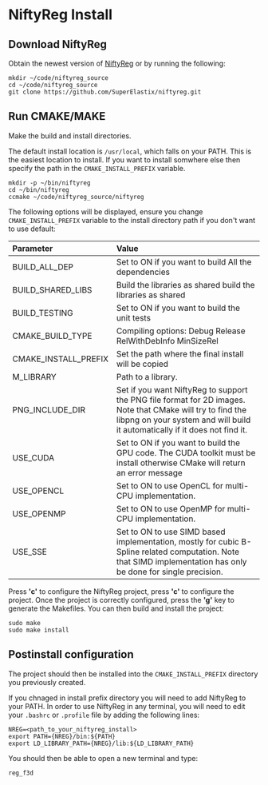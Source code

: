 # NiftyReg Install
## Download NiftyReg
Obtain the newest version of [NiftyReg](https://sourceforge.net/projects/niftyreg/files/latest/download) or by running the following:

```console
mkdir ~/code/niftyreg_source
cd ~/code/niftyreg_source
git clone https://github.com/SuperElastix/niftyreg.git
```

## Run CMAKE/MAKE
Make the build and install directories. 

The default install location is ```/usr/local```, which falls on your PATH. This is the easiest location to install. If you want to install somwhere else then specify the path in the ```CMAKE_INSTALL_PREFIX``` variable.

```console
mkdir -p ~/bin/niftyreg
cd ~/bin/niftyreg
ccmake ~/code/niftyreg_source/niftyreg
```

The following options will be displayed, ensure you change ```CMAKE_INSTALL_PREFIX``` variable to the install directory path if you don't want to use default:

| Parameter                   | Value                                   |
|:----------------------------|:----------------------------------------|
|BUILD_ALL_DEP                | Set to ON if you want to build All the dependencies |
|BUILD_SHARED_LIBS            | Build the libraries as shared build the libraries as shared |
|BUILD_TESTING                | Set to ON if you want to build the unit tests |
|CMAKE_BUILD_TYPE             | Compiling options: Debug Release RelWithDebInfo MinSizeRel |
|CMAKE_INSTALL_PREFIX         | Set the path where the final install will be copied |
|M_LIBRARY                    | Path to a library. |
|PNG_INCLUDE_DIR              | Set if you want NiftyReg to support the PNG file format for 2D images. Note that CMake will try to find the libpng on your system and will build it automatically if it does not find it. |
|USE_CUDA                     | Set to ON if you want to build the GPU code. The CUDA toolkit must be install otherwise CMake will return an error message |
|USE_OPENCL                   | Set to ON to use OpenCL for multi-CPU implementation. |
|USE_OPENMP                   | Set to ON to use OpenMP for multi-CPU implementation. |
|USE_SSE                      | Set to ON to use SIMD based implementation, mostly for cubic B-Spline related computation. Note that SIMD implementation has only be done for single precision. |

Press __'c'__ to configure the NiftyReg project, press __'c'__ to configure the project. Once the project is correctly configured, press the __'g'__ key to generate the Makefiles. You can then build and install the project:

```console
sudo make
sudo make install
```

## Postinstall configuration
The project should then be installed into the ```CMAKE_INSTALL_PREFIX``` directory you previously created. 

If you chnaged in install prefix directory you will need to add NiftyReg to your PATH. In order to use NiftyReg in any terminal, you will need to edit your ```.bashrc``` or ```.profile``` file by adding the following lines:

```
NREG=<path_to_your_niftyreg_install>
export PATH={NREG}/bin:${PATH}
export LD_LIBRARY_PATH={NREG}/lib:${LD_LIBRARY_PATH}
```

You should then be able to open a new terminal and type:

```console
reg_f3d
```
